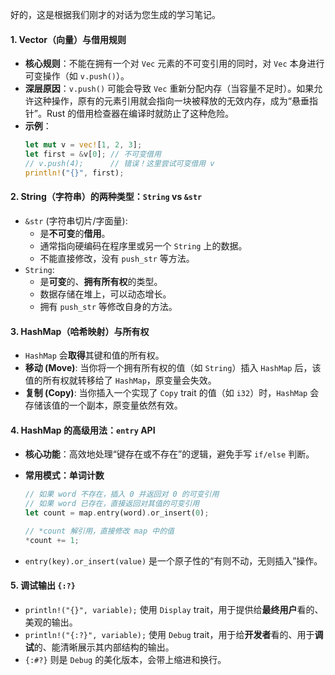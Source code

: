 好的，这是根据我们刚才的对话为您生成的学习笔记。

#### 1\. Vector（向量）与借用规则

- **核心规则**：不能在拥有一个对 `Vec` 元素的不可变引用的同时，对 `Vec` 本身进行可变操作（如 `v.push()`）。
- **深层原因**：`v.push()` 可能会导致 `Vec` 重新分配内存（当容量不足时）。如果允许这种操作，原有的元素引用就会指向一块被释放的无效内存，成为“悬垂指针”。Rust 的借用检查器在编译时就防止了这种危险。
- **示例**：
  ```rust
  let mut v = vec![1, 2, 3];
  let first = &v[0]; // 不可变借用
  // v.push(4);      // 错误！这里尝试可变借用 v
  println!("{}", first);
  ```

#### 2\. String（字符串）的两种类型：`String` vs `&str`

- `&str` (字符串切片/字面量):
  - 是**不可变**的**借用**。
  - 通常指向硬编码在程序里或另一个 `String` 上的数据。
  - 不能直接修改，没有 `push_str` 等方法。
- `String`:
  - 是**可变**的、**拥有所有权**的类型。
  - 数据存储在堆上，可以动态增长。
  - 拥有 `push_str` 等修改自身的方法。

#### 3\. HashMap（哈希映射）与所有权

- `HashMap` 会**取得**其键和值的所有权。
- **移动 (Move)**: 当你将一个拥有所有权的值（如 `String`）插入 `HashMap` 后，该值的所有权就转移给了 `HashMap`，原变量会失效。
- **复制 (Copy)**: 当你插入一个实现了 `Copy` trait 的值（如 `i32`）时，`HashMap` 会存储该值的一个副本，原变量依然有效。

#### 4\. HashMap 的高级用法：`entry` API

- **核心功能**：高效地处理“键存在或不存在”的逻辑，避免手写 `if/else` 判断。
- **常用模式：单词计数**

  ```rust
  // 如果 word 不存在，插入 0 并返回对 0 的可变引用
  // 如果 word 已存在，直接返回对其值的可变引用
  let count = map.entry(word).or_insert(0);

  // *count 解引用，直接修改 map 中的值
  *count += 1;
  ```

- `entry(key).or_insert(value)` 是一个原子性的“有则不动，无则插入”操作。

#### 5\. 调试输出 `{:?}`

- `println!("{}", variable);` 使用 `Display` trait，用于提供给**最终用户**看的、美观的输出。
- `println!("{:?}", variable);` 使用 `Debug` trait，用于给**开发者**看的、用于**调试**的、能清晰展示其内部结构的输出。
- `{:#?}` 则是 `Debug` 的美化版本，会带上缩进和换行。
